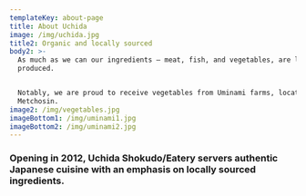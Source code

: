 ```yaml
---
templateKey: about-page
title: About Uchida
image: /img/uchida.jpg
title2: Organic and locally sourced
body2: >-
  As much as we can our ingredients — meat, fish, and vegetables, are locally 
  produced.


  Notably, we are proud to receive vegetables from Uminami farms, located in
  Metchosin.
image2: /img/vegetables.jpg
imageBottom1: /img/uminami1.jpg
imageBottom2: /img/uminami2.jpg
---
```

### 

### Opening in 2012, Uchida Shokudo/Eatery servers authentic Japanese cuisine with an emphasis on locally sourced ingredients.
